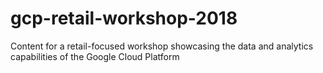 # gcp-retail-workshop-2018
Content for a retail-focused workshop showcasing the data and analytics capabilities of the Google Cloud Platform

